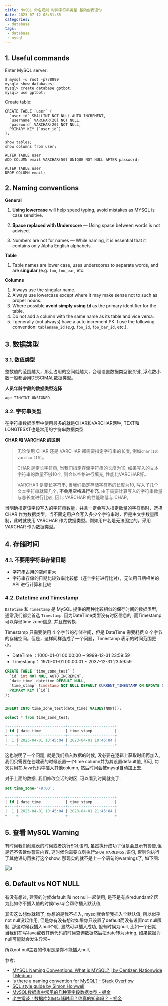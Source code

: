```yaml
---
title: MySQL 命名规则 时间字符串类型 基础创表语句 
date: 2023-07-12 08:51:35
categories:
 - database
tags:
 - database
 - mysql
---
```

## 1. Useful commands

Enter MySQL server:

```shell
$ mysql -u root -p778899
mysql> show databases;
mysql> create database gptbot;
mysql> use gptbot;
```

Create table:

```shell
CREATE TABLE `user` (
  `user_id` SMALLINT NOT NULL AUTO_INCREMENT,
  `username` VARCHAR(20) NOT NULL,
  `password` VARCHAR(20) NOT NULL,
  PRIMARY KEY (`user_id`)
);
```

```mysql
show tables;
show columns from user;

ALTER TABLE user
ADD COLUMN email VARCHAR(50) UNIQUE NOT NULL AFTER password;

ALTER TABLE user
DROP COLUMN email;
```

## 2. Naming conventions

**General**

1. **Using lowercase** will help speed typing, avoid mistakes as MYSQL is case sensitive. 

2. **Space replaced with Underscore** — Using space between words is not advised.

3. Numbers are not for names — While naming, it is essential that it contains only Alpha English alphabets.

**Table**

1. Table names are lower case, uses underscores to separate words, and are **singular** (e.g. `foo`, `foo_bar`, etc.

**Columns**

1. Always use the singular name.
2. Always use lowercase except where it may make sense not to such as proper nouns.
3. Where possible **avoid simply using `id`** as the primary identifier for the table.
4. Do not add a column with the same name as its table and vice versa.
5. I generally (not always) have a auto increment PK. I use the following convention: `tablename_id` (e.g. `foo_id`, `foo_bar_id`, etc.).

## 3. 数据类型

### 3.1. 数值类型

整数值的范围越大，那么占用的空间就越大，合理设置数据类型很关键, 浮点数小数一般都会用DESCIMAL数据类型。

**人员年龄字段的数据类型选择**

```mysql
age TINYINT UNSIGNED
```

### 3.2. 字符串类型

在字符串数据类型中使用最多的就是CHAR和VARCHAR两种, TEXT和LONGTESXT也是常用的字符串数据类型

**CHAR 和 VARCHAR 的区别**

> 无论使用 CHAR 还是 VARCHAR 都需要指定字符串的长度, 例如`char(10) varchar(10)`。
>
> CHAR 是定长字符串, 当我们指定存储字符串的长度为10, 如果写入的文本字符串的数量不够10个, 则会以空格进行填充, 性能比VARCHAR好。
>
> VARCHAR 是变长字符串, 当我们指定存储字符串的长度为10, 写入了几个文本字符串就算几个, **不会用空格进行补充**, 由于需要计算写入的字符串数量与总长度进行比较, 因此 VARCHAR 的性能略低与 CHAR。

当明确指定该字段写入的字符串数量，并且一定会写入指定数量的字符串时，选择 CHAR 作为数据类型。当不固定用户会写入多少个字符串时，但是由文字数量限制，此时就使用 VARCHAR 作为数据类型。例如用户名是无法固定的，采用 VARCHAR 作为数据类型。

## 4. 存储时间

### 4.1. 不要用字符串存储日期

- 字符串占用的空间更大
- 字符串存储的日期比较效率比较低（逐个字符进行比对），无法用日期相关的 API 进行计算和比较

### 4.2. Datetime and Timestamp

`Datetime` 和 `Timestamp` 是 MySQL 提供的两种比较相似的保存时间的数据类型, 通常我们都会首选 `Timestamp`. 因为DateTime类型没有时区信息的, 而Timestamp可以存储time zone信息, 并且做转换. 

Timestamp 只需要使用 4 个字节的存储空间，但是 DateTime 需要耗费 8 个字节的存储空间。但是，这样同样造成了一个问题，Timestamp 表示的时间范围更小。

- DateTime ：1000-01-01 00:00:00 ~ 9999-12-31 23:59:59
- Timestamp： 1970-01-01 00:00:01 ~ 2037-12-31 23:59:59

```sql
CREATE TABLE `time_zone_test` (
  `id` int NOT NULL AUTO_INCREMENT,
  `date_time` datetime DEFAULT NULL,
  `time_stamp` timestamp NOT NULL DEFAULT CURRENT_TIMESTAMP ON UPDATE CURRENT_TIMESTAMP,
  PRIMARY KEY (`id`)
);


INSERT INTO time_zone_test(date_time) VALUES(NOW());

select * from time_zone_test;

+----+---------------------+---------------------+
| id | date_time           | time_stamp          |
+----+---------------------+---------------------+
|  1 | 2023-04-01 10:45:04 | 2023-04-01 10:45:04 |
+----+---------------------+---------------------+
```

这也说明了一个问题, 就是我们插入数据的时候, 没必要在逻辑上获取时间再加入, 我们只需要在创建表的时候设置一个time column并为其设置default值, 即可, 每次只用在Java代码中插入其他column, 然后时间会被mysql自动加上去. 

对于上面的数据, 我们修改会话的时区, 可以看到时间就变了:

```sql
set time_zone='+8:00';

+----+---------------------+---------------------+
| id | date_time           | time_stamp          |
+----+---------------------+---------------------+
|  1 | 2023-04-01 10:45:04 | 2023-04-01 21:45:04 |
+----+---------------------+---------------------+
```

## 5. 查看 MySQL Warning

有时候我们创建表的时候或者执行SQL语句, 虽然执行成功了但是会显示有警告,但是还不告诉你警告内容, 这时候你需要立刻执行`SHOW WARNINGS;`语句, 否则你执行了其他语句再执行这个show, 那现实的就不是上一个语句的warnings了, 如下图:

![a](/001-mysql-basics/a.png)

## 6. Default vs NOT NULL 

有没有想过, 建表的时候default 和 not null一起使用, 是不是有点redundant? 因为比如你不插入值的时候mysql会帮你插入默认值, 

其实这么想你就错了, 你想的是我不插入, mysql就会帮我插入个默认值, 所以似乎not null没起作用, 但是你有没有想过如果你只设置了default而没有设置not null限制, 那这时候我插入null个呢, 显然可以插入成功, 但有时候为null, 比如一个日期, 当我们在写Java或者其他代码的时候查询数据然后把date转为string, 如果数据为null可能就会发生异常~

所以not null主要的作用是是你不能插入null, 

参考:

- [MYSQL Naming Conventions. What is MYSQL? | by Centizen Nationwide | Medium](https://medium.com/@centizennationwide/mysql-naming-conventions-e3a6f6219efe)
- [Is there a naming convention for MySQL? - Stack Overflow](https://stackoverflow.com/questions/7899200/is-there-a-naming-convention-for-mysql)
- [SQL style guide by Simon Holywell](https://www.sqlstyle.guide/#columns)
- [MySQL数据库中常见的几种表字段数据类型 - 掘金](https://juejin.cn/post/7165675545965887525)
- [老生常谈！数据库如何存储时间？你真的知道吗？ - 掘金](https://juejin.cn/post/6844904047489581063)